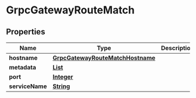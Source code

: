 

# GrpcGatewayRouteMatch


## Properties

| Name | Type | Description | Notes |
|------------ | ------------- | ------------- | -------------|
|**hostname** | [**GrpcGatewayRouteMatchHostname**](GrpcGatewayRouteMatchHostname.md) |  |  [optional] |
|**metadata** | [**List**](List.md) |  |  [optional] |
|**port** | [**Integer**](Integer.md) |  |  [optional] |
|**serviceName** | [**String**](String.md) |  |  [optional] |



